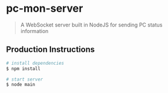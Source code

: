 # pc-mon-server

> A WebSocket server built in NodeJS for sending PC status information

## Production Instructions

```bash
# install dependencies
$ npm install

# start server
$ node main
```
